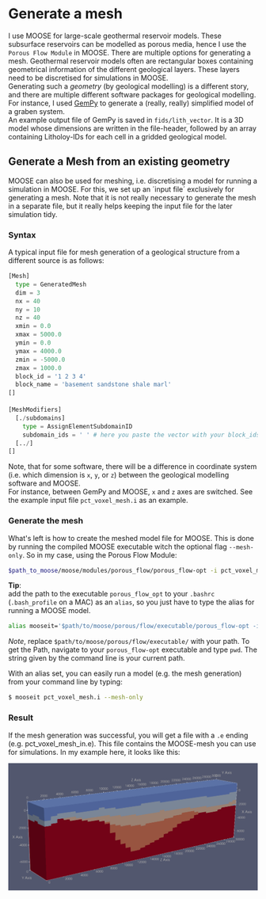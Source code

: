 # Generate a mesh

I use MOOSE for large-scale geothermal reservoir models. These subsurface reservoirs can be modelled as porous media, hence I use the `Porous Flow Module` in MOOSE.
There are multiple options for generating a mesh. Geothermal reservoir models often are rectangular boxes containing geometrical information of the different geological layers. These layers need to be discretised for simulations in MOOSE.  
Generating such a _geometry_ (by geological modelling) is a different story, and there are multiple different software packages for geological modelling. For instance, I used [GemPy](https://github.com/cgre-aachen/gempy) to generate a (really, really) simplified model of a graben system.  
An example output file of GemPy is saved in `fids/lith_vector`. It is a 3D model whose dimensions are written in the file-header, followed by an array containing Litholoy-IDs for each cell in a gridded geological model.  

## Generate a Mesh from an existing geometry

MOOSE can also be used for meshing, i.e. discretising a model for running a simulation in MOOSE. For this, we set up an ´input file´ exclusively for generating a mesh. Note that it is not really necessary to generate the mesh in a separate file, but it really helps keeping the input file for the later simulation tidy.

### Syntax

A typical input file for mesh generation of a geological structure from a different source is as follows:

```python
[Mesh]
  type = GeneratedMesh
  dim = 3
  nx = 40
  ny = 10
  nz = 40
  xmin = 0.0
  xmax = 5000.0
  ymin = 0.0
  ymax = 4000.0
  zmin = -5000.0
  zmax = 1000.0
  block_id = '1 2 3 4'
  block_name = 'basement sandstone shale marl'
[]

[MeshModifiers]
  [./subdomains]
    type = AssignElementSubdomainID
    subdomain_ids = ' ' # here you paste the vector with your block_ids
  [../]
[]
```

Note, that for some software, there will be a difference in coordinate system (i.e. which dimension is `x`, `y`, or `z`) between the geological modelling software and MOOSE.  
For instance, between GemPy and MOOSE, `x` and `z` axes are switched. See the example input file `pct_voxel_mesh.i` as an example.  

### Generate the mesh

What's left is how to create the meshed model file for MOOSE. This is done by running the compiled MOOSE executable witch the optional flag `--mesh-only`. So in my case, using the Porous Flow Module:

```bash
$path_to_moose/moose/modules/porous_flow/porous_flow-opt -i pct_voxel_mesh.i --mesh-only
```  
**Tip**:  
add the path to the executable `porous_flow_opt` to your `.bashrc` (`.bash_profile` on a MAC) as an `alias`, so you just have to type the alias for running a MOOSE model.  
```bash
alias mooseit='$path/to/moose/porous/flow/executable/porous_flow-opt -i'
```  
*Note*, replace `$path/to/moose/porous/flow/executable/` with your path. To get the Path, navigate to your `porous_flow-opt` executable and type `pwd`. The string given by the command line is your current path.  

With an alias set, you can easily run a model (e.g. the mesh generation) from your command line by typing:  
```bash
$ mooseit pct_voxel_mesh.i --mesh-only
```  

### Result

If the mesh generation was successful, you will get a file with a `.e` ending (e.g. pct_voxel_mesh_in.e). This file contains the MOOSE-mesh you can use for simulations. In my example here, it looks like this:  

![pct_mesh](https://raw.githubusercontent.com/Japhiolite/a-Moose-and-you/master/imgs/model_mesh.png)
